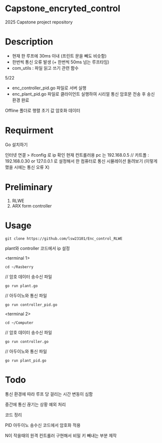 Capstone_encryted_control
=============
2025 Capstone project repository

Description
====
- 현재 한 루프에 30ms 이내 (프린트 문을 빼도 비슷함)
- 한번씩 통신 오류 발생 (+ 한번씩 50ms 넘는 루프타임)
- com_utils : 파일 읽고 쓰기 관련 함수

5/22
- enc_controller_pid.go 파일로 서버 실행
- enc_plant_pid.go 파일로 클라이언트 실행하여
시리얼 통신 암호문 전송 후 송신 환경 완료

Offline 폴더로 행렬 초기 값 암호화 데이터
  

Requirment
=============
Go 설치하기

인터넷 연결 > ifconfig 로 ip 확인 
현재 컨트롤러용 pc 는 192.168.0.5 // 카트폴 : 192.168.0.30
or
127.0.0.1 로 설정해서 한 컴퓨터로 통신 시뮬레이션 돌려보기
(이렇게 했을 시에는 통신 오류 X)

Preliminary
===
1. RLWE
2. ARX form controller

Usage
=============



```
git clone https://github.com/lsw23101/Enc_control_RLWE
```





plant와 controller 코드에서 ip 설정

<terminal 1>
```
cd ~/Rasberry
```

// 암호 데이터 송수신 파일
```
go run plant.go 
```
// 아두이노와 통신 파일
```
go run controller_pid.go 
```



<terminal 2>
```
cd ~/Computer
```

// 암호 데이터 송수신 파일
```
go run controller.go
```
// 아두이노와 통신 파일
```
go run plant_pid.go 
```

Todo
====

통신 환경에 따라 루프 당 걸리는 시간 변동이 심함 

중간에 통신 끊기는 상황 예외 처리

코드 정리

PID 아두이노 송수신 코드에서 암호화 적용


N이 작을때의 원격 컨트롤러 구현해서 비밀 키 빼내는 부분 제작



